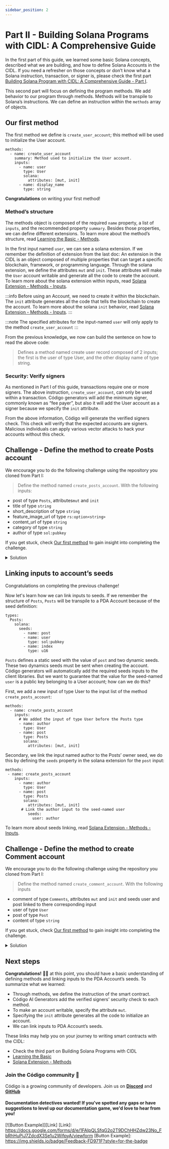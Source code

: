 ```yaml
---
sidebar_position: 2
---
```


# Part II - Building Solana Programs with CIDL: A Comprehensive Guide  

In the first part of this guide, we learned some basic Solana concepts, described what we are building, and how to define Solana Accounts in the CIDL. If you need a refresher on those concepts or don’t know what a Solana instruction, transaction, or signer is, please check the first part [Building Solana Program with CIDL: A Comprehensive Guide - Part I](https://docs.codigo.ai/guides/guide-1).

This second part will focus on defining the program methods. We add behavior to our program through methods. Methods will be transpile to Solana’s instructions. We can define an instruction within the `methods` array of objects.

## Our first method

The first method we define is `create_user_account`; this method will be used to initialize the User account. 
```
methods:
  - name: create_user_account
    summary: Method used to initialize the User account.
    inputs:
      - name: user
        type: User
        solana:
          attributes: [mut, init]
      - name: display_name
        type: string
```

**Congratulations** on writing your first method!

### Method’s structure
The methods object is composed of the required `name` property, a list of `inputs`, and the recommended property `summary`. Besides those properties, we can define different extensions. To learn more about the method’s structure, read [Learning the Basic - Methods](https://docs.codigo.ai/cidl/Learning%20the%20Basics#methods).

In the first input named `user`, we can see a solana extension. If we remember the definition of extension from the last doc: An extension in the CIDL is an object composed of multiple properties that can target a specific blockchain, framework, or programming language. Through the solana extension, we define the attributes `mut` and `init`. These attributes will make the `User` account writable and generate all the code to create the account. To learn more about the solana extension within inputs, read [Solana Extension - Methods - Inputs](https://docs.codigo.ai/cidl/Blockchain%20Extensions/Solana/Methods#inputs).

:::info
Before using an Account, we need to create it within the blockchain. The `init` attribute generates all the code that tells the blockchain to create the account. To learn more about the solana `init` behavior, read [Solana Extension - Methods - Inputs](https://docs.codigo.ai/cidl/Blockchain%20Extensions/Solana/Methods#inputs).
:::

:::note
The specified attributes for the input-named `user` will only apply to the method `create_user_account`
:::

From the previous knowledge, we now can build the sentence on how to read the above code: 

> Defines a method named create user record composed of 2 inputs; the first is the user of type User, and the other display name of type string.

### Security: Verify signers
As mentioned in Part I of this guide, transactions require one or more signers. The above instruction, `create_user_account`, can only be used within a transaction. Código generators will add the minimum signer, commonly known as “fee payer”, but also it will add the User account as a signer because we specify the `init` attribute.

From the above information, Código will generate the verified signers check. This check will verify that the expected accounts are signers. Malicious individuals can apply various vector attacks to hack your accounts without this check. 

## Challenge - Define the method to create Posts account

We encourage you to do the following challenge using the repository you cloned from Part I: 

> Define the method named `create_posts_account`. With the following inputs: 
- post of type `Posts`, attributes`mut` and `init` 
- title of type `string`
- short_description of type `string`
- feature_image_url of type `rs:option<string>`
- content_url of type `string`
- category of type `string`
- author of type `sol:pubkey`

If you get stuck, check [Our first method](https://docs.codigo.ai/guides/guide-2#our-first-method) to gain insight into completing the challenge. 

<details>
<summary>Solution</summary>
```
methods:
  - name: create_posts_account
    summary: Method used to initialize a Posts account.
    inputs:
      - name: post
        type: Posts
        solana:
          attributes: [mut, init]
      - name: title
        type: string
      - name: short_description
        type: string
      - name: feature_image_url
        type: rs:option&lt;string&gt;
      - name: content_url
        type: string
      - name: category
        type: string
      - name: author
        type: sol:pubkey
```
</details>

## Linking inputs to account’s seeds
Congratulations on completing the previous challenge! 

Now let's learn how we can link inputs to seeds. If we remember the structure of `Posts`, `Posts` will be transpile to a PDA Account because of the seed definition:


```
types:
  Posts:
    solana:
      seeds:
        - name: post
        - name: user
          type: sol:pubkey
        - name: index
          type: u16
```

`Posts` defines a static seed with the value of `post` and two dynamic seeds. These two dynamics seeds must be sent when creating the account. Código generators will automatically add the required seeds inputs to the client libraries. But we want to guarantee that the value for the seed-named `user` is a public key belonging to a User account; how can we do this?

First, we add a new input of type User to the input list of the method `create_posts_account`:

```
methods:
  - name: create_posts_account
    inputs:
      # We added the input of type User before the Posts type
      - name: author
        type: User
      - name: post
        type: Posts
        solana:
          attributes: [mut, init]
```

Secondary, we link the input named author to the Posts’ owner seed, we do this by defining the `seeds` property in the solana extension for the `post` input:

```
methods:
 - name: create_posts_account
    inputs:
      - name: author
        type: User
      - name: post
        type: Posts
        solana:
          attributes: [mut, init]
	   # Link the author input to the seed-named user
          seeds:
            user: author
```
To learn more about seeds linking, read [Solana Extension - Methods - Inputs](https://docs.codigo.ai/cidl/Blockchain%20Extensions/Solana/Methods#inputs).

## Challenge - Define the method to create Comment account

We encourage you to do the following challenge using the repository you cloned from Part I: 

> Define the method named `create_comment_account`. With the following inputs
- comment of type `Comments`, attributes `mut` and `init` and seeds user and post linked to there corresponding input
- user of type `User`
- post of type `Post`
- content of type `string`

If you get stuck, check [Our first method](https://docs.codigo.ai/guides/guide-2#our-first-method) to gain insight into completing the challenge. 

<details>
<summary>Solution</summary>
```
methods: 
  - name: create_comment_account
    inputs:
      - name: comment
        type: Comments
        solana:
          attributes: [mut, init]
          seeds:
            user: user
            post: post
      - name: user
        type: User
      - name: post
        type: Posts
      - name: content
        type: string
```
</details>

## Next steps

**Congratulations!** 🎉👏 at this point, you should have a basic understanding of defining methods and linking inputs to the PDA Account’s seeds. To summarize what we learned:

- Through methods, we define the instruction of the smart contract.
- Código AI Generators add the verified signers' security check to each method.
- To make an account writable, specify the attribute `mut`.
- Specifying the `init` attribute generates all the code to initialize an account.
- We can link inputs to PDA Account’s seeds.

These links may help you on your journey to writing smart contracts with the CIDL:

- Check the third part on ​​Building Solana Programs with CIDL
- [Learning the Basic](https://docs.codigo.ai/cidl/Learning%20the%20Basics)
- [Solana Extension - Methods](https://docs.codigo.ai/cidl/Blockchain%20Extensions/Solana/Methods)

### Join the Código community 💚
Código is a growing community of developers. Join us on **[Discord](https://docs.google.com/forms/d/e/1FAIpQLSdSG0OgJ5xuwwU7JiSGBdn01L3ID68qNCd2HAnFSztXVYKmBg/viewform)** and **[GitHub](https://docs.google.com/forms/d/e/1FAIpQLSdGDGH4bwQf5dX3-uFCYeRKzIGbd5dVEPxHKQPTt63bBVVcVQ/viewform)** 

#### Documentation detectives wanted! If you've spotted any gaps or have suggestions to level up our documentation game, we'd love to hear from you!
[![Button Example]][Link]
[Link]: https://docs.google.com/forms/d/e/1FAIpQLSfqG2o2T9DChHHZdw23No_FbRhHuPiJ7ZdcdX3Se1u2WifpyA/viewform
[Button Example]: https://img.shields.io/badge/Feedback-FD971F?style=for-the-badge